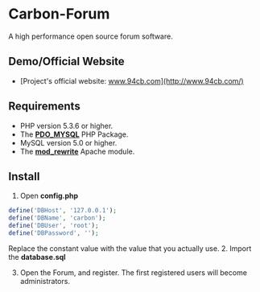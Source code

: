 Carbon-Forum
============

A high performance open source forum software. 

Demo/Official Website
------------

* [Project's official website: www.94cb.com](http://www.94cb.com/)

Requirements
------------
* PHP version 5.3.6 or higher.
* The [__PDO_MYSQL__](http://php.net/manual/en/ref.pdo-mysql.php) PHP Package.
* MySQL version 5.0 or higher.
* The [__mod_rewrite__](http://httpd.apache.org/docs/2.2/mod/mod_rewrite.html) Apache module.

Install
------------

1. Open __config.php__

 ```php
 define('DBHost', '127.0.0.1');
 define('DBName', 'carbon');
 define('DBUser', 'root');
 define('DBPassword', '');
 ```
 
 Replace the constant value with the value that you actually use. 
2. Import the __database.sql__

3. Open the Forum, and register. The first registered users will become administrators. 
